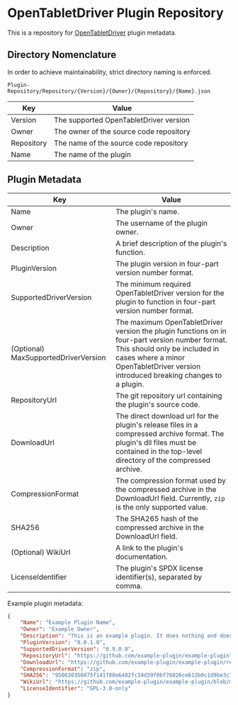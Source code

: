 # OpenTabletDriver Plugin Repository

This is a repository for [OpenTabletDriver](https://github.com/InfinityGhost/OpenTabletDriver) plugin metadata.

## Directory Nomenclature

In order to achieve maintainability, strict directory naming is enforced.

```
Plugin-Repository/Repository/{Version}/{Owner}/{Repository}/{Name}.json
```

| Key        | Value                                                       |
| ---------- | ----------------------------------------------------------- |
| Version    | The supported OpenTabletDriver version                      |
| Owner      | The owner of the source code repository                     |
| Repository | The name of the source code repository                      |
| Name       | The name of the plugin                                      |

## Plugin Metadata

| Key                                  | Value                                                                                                                                                                                                                  |
|--------------------------------------|------------------------------------------------------------------------------------------------------------------------------------------------------------------------------------------------------------------------|
| Name                                 | The plugin's name.                                                                                                                                                                                                     |
| Owner                                | The username of the plugin owner.                                                                                                                                                                                      |
| Description                          | A brief description of the plugin's function.                                                                                                                                                                          |
| PluginVersion                        | The plugin version in four-part version number format.                                                                                                                                                                 |
| SupportedDriverVersion               | The minimum required OpenTabletDriver version for the plugin to function in four-part version number format.                                                                                                           |
| (Optional) MaxSupportedDriverVersion | The maximum OpenTabletDriver version the plugin functions on in four-part version number format. This should only be included in cases where a minor OpenTabletDriver version introduced breaking changes to a plugin. |
| RepositoryUrl                        | The git repository url containing the plugin's source code.                                                                                                                                                            |
| DownloadUrl                          | The direct download url for the plugin's release files in a compressed archive format. The plugin's dll files must be contained in the top-level directory of the compressed archive.                                  |
| CompressionFormat                    | The compression format used by the compressed archive in the DownloadUrl field. Currently, `zip` is the only supported value.                                                                                                                   |
| SHA256                               | The SHA265 hash of the compressed archive in the DownloadUrl field.                                                                                                                                                    |
| (Optional) WikiUrl                   | A link to the plugin's documentation.                                                                                                                                                                                  |
| LicenseIdentifier                    | The plugin's SPDX license identifier(s), separated by comma.                                                                                                                                                                                          |

Example plugin metadata:

```json
{
    "Name": "Example Plugin Name",
    "Owner": "Example Owner",
    "Description": "This is an example plugin. It does nothing and doesn't exist!",
    "PluginVersion": "0.0.1.0",
    "SupportedDriverVersion": "0.9.0.0",
    "RepositoryUrl": "https://github.com/example-plugin/example-plugin",
    "DownloadUrl": "https://github.com/example-plugin/example-plugin/releases/download/0.0.1.0/example-plugin.zip",
    "CompressionFormat": "zip",
    "SHA256": "950630356075f141f88e6482fc34d39f0bf76026ce612b0c1d9be3c76d4aa0d4",
    "WikiUrl": "https://github.com/example-plugin/example-plugin/blob/main/README.md",
    "LicenseIdentifier": "GPL-3.0-only"
}
```
